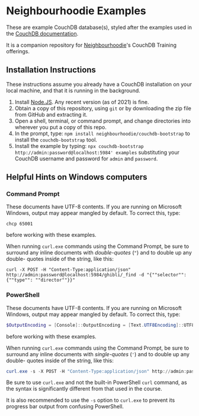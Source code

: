 # Neighbourhoodie Examples

These are example CouchDB database(s), styled after the examples used in the
[CouchDB documentation](https://docs.couchdb.org/).

It is a companion repository for [Neighbourhoodie](https://neighbourhood.ie)'s
CouchDB Training offerings.

## Installation Instructions

These instructions assume you already have a CouchDB installation on your local
machine, and that it is running in the background.

1. Install [Node.JS](https://nodejs.org/). Any recent version (as of 2021) is
   fine.
1. Obtain a copy of this repository, using `git` or by downloading the zip file
   from GitHub and extracting it.
1. Open a shell, terminal, or command prompt, and change directories into
   wherever you put a copy of this repo.
1. In the prompt, type: `npm install neighbourhoodie/couchdb-bootstrap` to
   install the `couchdb-bootstrap` tool.
1. Install the example by typing: `npx couchdb-bootstrap
   http://admin:password@localhost:5984' examples` substituting your CouchDB
   username and password for `admin` and `password`.

## Helpful Hints on Windows computers

### Command Prompt

These documents have UTF-8 contents. If you are running on Microsoft Windows,
output may appear mangled by default. To correct this, type:

```batch
chcp 65001
```

before working with these examples.

When running `curl.exe` commands using the Command Prompt, be sure to surround
any inline documents with *double-quotes* (`"`) and to double up any double-
quotes inside of the string, like this:

```batch
curl -X POST -H "Content-Type:application/json" http://admin:password@localhost:5984/ghibli/_find -d "{""selector"":{""type"": ""director""}}"
```

### PowerShell

These documents have UTF-8 contents. If you are running on Microsoft Windows,
output may appear mangled by default. To correct this, type:

```powershell
$OutputEncoding = [Console]::OutputEncoding = [Text.UTF8Encoding]::UTF8
```

before working with these examples.

When running `curl.exe` commands using the Command Prompt, be sure to surround
any inline documents with *single-quotes* (`'`) and to double up any double-
quotes inside of the string, like this:

```powershell
curl.exe -s -X POST -H "Content-Type:application/json" http://admin:password@localhost:5984/ghibli/_find -d '{""selector"":{""type"": ""director""}}'
```

Be sure to use `curl.exe` and not the built-in PowerShell `curl` command, as
the syntax is significantly different from that used in the course.

It is also recommended to use the `-s` option to `curl.exe` to prevent its
progress bar output from confusing PowerShell.
